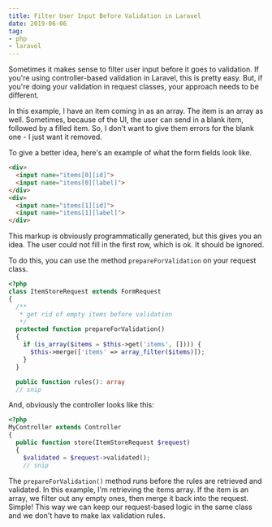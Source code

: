 ```yaml
---
title: Filter User Input Before Validation in Laravel
date: 2019-06-06
tag:
- php
- laravel
---
```

Sometimes it makes sense to filter user input before it goes to validation.  If you're using controller-based validation in Laravel, this is pretty easy. But, if you're doing your validation in request classes, your approach needs to be different.

<!--more-->

In this example, I have an item coming in as an array.  The item is an array as well.  Sometimes, because of the UI, the user can send in a blank item, followed by a filled item.  So, I don't want to give them errors for the blank one - I just want it removed.

To give a better idea, here's an example of what the form fields look like.

```html
<div>
  <input name="items[0][id]">
  <input name="items[0][label]">
</div>
<div>
  <input name="items[1][id]">
  <input name="items[1][label]">
</div>
```

This markup is obviously programmatically generated, but this gives you an idea.  The user could not fill in the first row, which is ok. It should be ignored.

To do this, you can use the method `prepareForValidation` on your request class.

```php
<?php
class ItemStoreRequest extends FormRequest
{
  /**
   * get rid of empty items before validation
   */
  protected function prepareForValidation()
  {
    if (is_array($items = $this->get('items', []))) {
      $this->merge(['items' => array_filter($items)]);
    }
  }

  public function rules(): array
  // snip
```

And, obviously the controller looks like this:

```php
<?php
MyController extends Controller
{
  public function store(ItemStoreRequest $request)
  {
    $validated = $request->validated();
    // snip
```

The `prepareForValidation()` method runs before the rules are retrieved and validated.  In this example, I'm retrieving the items array. If the item is an array, we filter out any empty ones, then merge it back into the request.  Simple!  This way we can keep our request-based logic in the same class and we don't have to make lax validation rules.